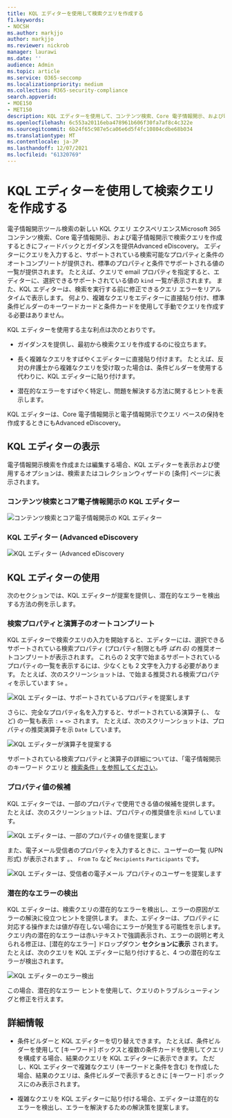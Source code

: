 ```yaml
---
title: KQL エディターを使用して検索クエリを作成する
f1.keywords:
- NOCSH
ms.author: markjjo
author: markjjo
ms.reviewer: nickrob
manager: laurawi
ms.date: ''
audience: Admin
ms.topic: article
ms.service: O365-seccomp
ms.localizationpriority: medium
ms.collection: M365-security-compliance
search.appverid:
- MOE150
- MET150
description: KQL エディターを使用して、コンテンツ検索、Core 電子情報開示、および電子情報開示の各ページで電子情報開示検索クエリをAdvanced eDiscovery。
ms.openlocfilehash: 6c553a20116eba478961b606f30fa7af8c4c322e
ms.sourcegitcommit: 6b24f65c987e5ca06e6d5f4fc10804cdbe68b034
ms.translationtype: MT
ms.contentlocale: ja-JP
ms.lasthandoff: 12/07/2021
ms.locfileid: "61320769"
---
```

# <a name="use-the-kql-editor-to-build-search-queries"></a>KQL エディターを使用して検索クエリを作成する

電子情報開示ツール検索の新しい KQL クエリ エクスペリエンスMicrosoft 365コンテンツ検索、Core 電子情報開示、および電子情報開示で検索クエリを作成するときにフィードバックとガイダンスを提供Advanced eDiscovery。 エディターにクエリを入力すると、サポートされている検索可能なプロパティと条件のオートコンプリートが提供され、標準のプロパティと条件でサポートされる値の一覧が提供されます。 たとえば、クエリで email プロパティを指定すると、エディターに、選択できるサポートされている値の `kind` 一覧が表示されます。 また、KQL エディターは、検索を実行する前に修正できるクエリ エラーをリアルタイムで表示します。 何より、複雑なクエリをエディターに直接貼り付け、標準条件ビルダーのキーワードカードと条件カードを使用して手動でクエリを作成する必要はありません。
  
KQL エディターを使用する主な利点は次のとおりです。

- ガイダンスを提供し、最初から検索クエリを作成するのに役立ちます。

- 長く複雑なクエリをすばやくエディターに直接貼り付けます。 たとえば、反対の弁護士から複雑なクエリを受け取った場合は、条件ビルダーを使用する代わりに、KQL エディターに貼り付けます。

- 潜在的なエラーをすばやく特定し、問題を解決する方法に関するヒントを表示します。

KQL エディターは、Core 電子情報開示と電子情報開示でクエリ ベースの保持を作成するときにもAdvanced eDiscovery。

## <a name="displaying-the-kql-editor"></a>KQL エディターの表示

電子情報開示検索を作成または編集する場合、KQL エディターを表示および使用するオプションは、検索またはコレクションウィザードの [条件] ページに表示されます。

### <a name="kql-editor-in-content-search-and-core-ediscovery"></a>コンテンツ検索とコア電子情報開示の KQL エディター

![コンテンツ検索とコア電子情報開示の KQL エディター](../media/KQLEditorCore.png)

### <a name="kql-editor-in-advanced-ediscovery"></a>KQL エディター (Advanced eDiscovery

![KQL エディター (Advanced eDiscovery](../media/KQLEditorAdvanced.png)

## <a name="using-the-kql-editor"></a>KQL エディターの使用

次のセクションでは、KQL エディターが提案を提供し、潜在的なエラーを検出する方法の例を示します。

### <a name="autocompletion-of-search-properties-and-operators"></a>検索プロパティと演算子のオートコンプリート

KQL エディターで検索クエリの入力を開始すると、エディターには、選択できるサポートされている検索プロパティ (プロパティ制限とも呼 *ばれる)* の推奨オートコンプリートが表示されます。 これらの 2 文字で始まるサポートされているプロパティの一覧を表示するには、少なくとも 2 文字を入力する必要があります。 たとえば、次のスクリーンショットは、で始まる推奨される検索プロパティを示しています `Se` 。

![KQL エディターは、サポートされているプロパティを提案します](../media/KQLEditorAutoCompleteProperties.png)

さらに、完全なプロパティ名を入力すると、サポートされている演算子 (、、 など) の一覧も表示 `:` `=` `<>` されます。 たとえば、次のスクリーンショットは、プロパティの推奨演算子を示 `Date` しています。

![KQL エディターが演算子を提案する](../media/KQLEditorOperatorSuggestions.png)

サポートされている検索プロパティと演算子の詳細については、「電子情報開示のキーワード クエリと [検索条件」を参照してください](keyword-queries-and-search-conditions.md)。

### <a name="property-value-suggestions"></a>プロパティ値の候補

KQL エディターでは、一部のプロパティで使用できる値の候補を提供します。 たとえば、次のスクリーンショットは、プロパティの推奨値を示 `Kind` しています。

![KQL エディターは、一部のプロパティの値を提案します](../media/KQLEditorValueSuggestions.png)

また、電子メール受信者のプロパティを入力するときに、ユーザーの一覧 (UPN 形式) が表示されます 。、 `From` `To` など `Recipients` `Participants` です。

![KQL エディターは、受信者の電子メール プロパティのユーザーを提案します](../media/KQLEditorRecipientSuggestions.png)

### <a name="detection-of-potential-errors"></a>潜在的なエラーの検出

KQL エディターは、検索クエリの潜在的なエラーを検出し、エラーの原因がエラーの解決に役立つヒントを提供します。 また、エディターは、プロパティに対応する操作または値が存在しない場合にエラーが発生する可能性を示します。 クエリ内の潜在的なエラーは赤いテキストで強調表示され、エラーの説明と考えられる修正は、[潜在的なエラー] ドロップダウン **セクションに表示** されます。 たとえば、次のクエリを KQL エディターに貼り付けすると、4 つの潜在的なエラーが検出されます。

![KQL エディターのエラー検出](../media/KQLEditorErrorDetection.png)

この場合、潜在的なエラー ヒントを使用して、クエリのトラブルシューティングと修正を行えます。

## <a name="more-information"></a>詳細情報

- 条件ビルダーと KQL エディターを切り替えできます。 たとえば、条件ビルダーを使用して [キーワード] ボックスと複数の条件カードを使用してクエリを構成する場合、結果のクエリを KQL エディターに表示できます。 ただし、KQL エディターで複雑なクエリ (キーワードと条件を含む) を作成した場合、結果のクエリは、条件ビルダーで表示するときに [キーワード] ボックスにのみ表示されます。

- 複雑なクエリを KQL エディターに貼り付ける場合、エディターは潜在的なエラーを検出し、エラーを解決するための解決策を提案します。
